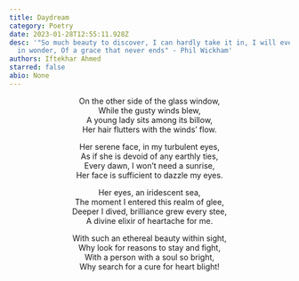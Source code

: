 ```yaml
---
title: Daydream
category: Poetry
date: 2023-01-28T12:55:11.928Z
desc: '"So much beauty to discover, I can hardly take it in, I will ever stand
  in wonder, Of a grace that never ends" - Phil Wickham'
authors: Iftekhar Ahmed
starred: false
abio: None
---
```

<p style="text-align: center;align:center;">On the other side of the glass window,<br>
While the gusty winds blew,<br>
A young lady sits among its billow,<br>
Her hair flutters with the winds’ flow.<br>
</p>


<p style="text-align: center;align:center;">Her serene face, in my turbulent eyes,<br>
As if she is devoid of any earthly ties,<br>
Every dawn, I won’t need a sunrise,<br>
Her face is sufficient to dazzle my eyes.<br></p>


<p style="text-align: center;align:center;">Her eyes, an iridescent sea,<br>
The moment I entered this realm of glee,<br>
Deeper I dived, brilliance grew every stee,<br>
A divine elixir of heartache for me.<br></p>


<p style="text-align: center;align:center;">With such an ethereal beauty within sight,<br>
Why look for reasons to stay and fight,<br>
With a person with a soul so bright,<br>
Why search for a cure for heart blight!<br>
</p>



